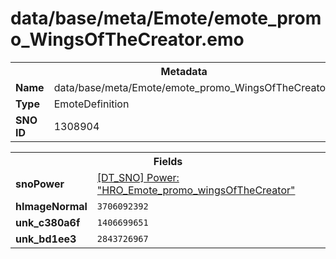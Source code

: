 <h1>data/base/meta/Emote/emote_promo_WingsOfTheCreator.emo</h1><table><tr><th colspan="100%">Metadata</th></tr><tr><td><b>Name</b></td><td>data/base/meta/Emote/emote_promo_WingsOfTheCreator.emo</td></tr><tr><td><b>Type</b></td><td>EmoteDefinition</td></tr><tr><td><b>SNO ID</b></td><td>1308904</td></tr></table>

<table><tr><th colspan="100%">Fields</th></tr><tr><td><b>snoPower</b></td><td><a href="..\Power\HRO_Emote_promo_wingsOfTheCreator.pow">[DT_SNO] Power: "HRO_Emote_promo_wingsOfTheCreator"</a></td></tr><tr><td><b>hImageNormal</b></td><td><code>3706092392</code></td></tr><tr><td><b>unk_c380a6f</b></td><td><code>1406699651</code></td></tr><tr><td><b>unk_bd1ee3</b></td><td><code>2843726967</code></td></tr></table>

